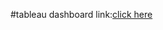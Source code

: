 #tableau dashboard link:[click here](https://public.tableau.com/views/HeritageTreasures_17512732626700/Dashboard3?:language=en-GB&:sid=&:redirect=auth&:display_count=n&:origin=viz_share_link)

